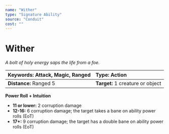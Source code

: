 ```yaml
---
name: "Wither"
type: "Signature Ability"
source: "Conduit"
cost: ""
---
```


# Wither

*A bolt of holy energy saps the life from a foe.*

| **Keywords:** Attack, Magic, Ranged | **Type:** Action |
| :-- | :-- |
| **Distance:** Ranged 5 | **Target:** 1 creature or object |

**Power Roll + Intuition**

- **11 or lower:** 2 corruption damage
- **12-16:** 6 corruption damage; the target takes a bane on ability power rolls (EoT)
- **17+:** 9 corruption damage; the target has a double bane on ability power rolls (EoT)
